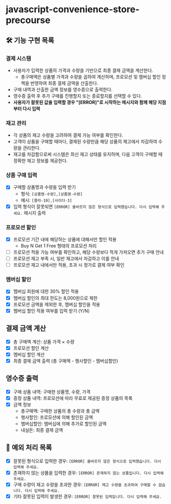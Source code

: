 # javascript-convenience-store-precourse

## 🛠️ 기능 구현 목록

### 결제 시스템
- 사용자가 입력한 상품의 가격과 수량을 기반으로 최종 결제 금액을 계산한다.
  - 총구매액은 상품별 가격과 수량을 곱하여 계산하며, 프로모션 및 멤버십 할인 정책을 반영하여 최종 결제 금액을 산출한다.
- 구매 내역과 산출한 금액 정보를 영수증으로 출력한다.
- 영수증 출력 후 추가 구매를 진행할지 또는 종료할지를 선택할 수 있다.
- **사용자가 잘못된 값을 입력할 경우 "[ERROR]"로 시작하는 메시지와 함께 해당 지점부터 다시 입력**

### 재고 관리
- 각 상품의 재고 수량을 고려하여 결제 가능 여부를 확인한다.
- 고객이 상품을 구매할 때마다, 결제된 수량만큼 해당 상품의 재고에서 차감하여 수량을 관리한다.
- 재고를 차감함으로써 시스템은 최신 재고 상태를 유지하며, 다음 고객이 구매할 때 정확한 재고 정보를 제공한다.

### 상품 구매 입력
- [x] 구매할 상품명과 수량을 입력 받기
  - 형식: `[상품명-수량],[상품명-수량]`
  - 예시: `[콜라-10],[사이다-3]`
- [x] 입력 형식이 잘못되면 `[ERROR] 올바르지 않은 형식으로 입력했습니다. 다시 입력해 주세요.` 메시지 출력

### 프로모션 할인 
- [x] 프로모션 기간 내에 해당하는 상품에 대해서만 할인 적용
  - Buy N Get 1 Free 형태의 프로모션 처리
- [ ] 프로모션 적용 가능 여부를 확인하고, 해당 수량보다 적게 가져오면 추가 구매 안내
- [ ] 프로모션 재고 부족 시, 일반 재고에서 차감하고 이를 안내
- [ ] 프로모션 재고 내에서만 적용, 초과 시 정가로 결제 여부 확인

### 멤버십 할인
- [x] 멤버십 회원에 대한 30% 할인 적용
- [x] 멤버십 할인의 최대 한도는 8,000원으로 제한
- [x] 프로모션 금액을 제외한 후, 멤버십 할인을 적용
- [x] 멤버십 할인 적용 여부를 입력 받기 (Y/N)

## 결제 금액 계산
- [x] 총 구매액 계산: 상품 가격 × 수량
- [x] 프로모션 할인 계산
- [x] 멤버십 할인 계산
- [x] 최종 결제 금액 출력 (총 구매액 - 행사할인 - 멤버십할인)

## 영수증 출력
- [x] 구매 상품 내역: 구매한 상품명, 수량, 가격
- [x] 증정 상품 내역: 프로모션에 따라 무료로 제공된 증정 상품의 목록
- [x] 금액 정보
  - 총구매액: 구매한 상품의 총 수량과 총 금액
  - 행사할인: 프로모션에 의해 할인된 금액
  - 멤버십할인: 멤버십에 의해 추가로 할인된 금액
  - 내실돈: 최종 결제 금액

## 🚨 예외 처리 목록

- [x] 잘못된 형식으로 입력한 경우: `[ERROR] 올바르지 않은 형식으로 입력했습니다. 다시 입력해 주세요.`
- [x] 존재하지 않는 상품을 입력한 경우: `[ERROR] 존재하지 않는 상품입니다. 다시 입력해 주세요.`
- [x] 구매 수량이 재고 수량을 초과한 경우: `[ERROR] 재고 수량을 초과하여 구매할 수 없습니다. 다시 입력해 주세요.`
- [x] 기타 잘못된 입력이 발생한 경우: `[ERROR] 잘못된 입력입니다. 다시 입력해 주세요.`